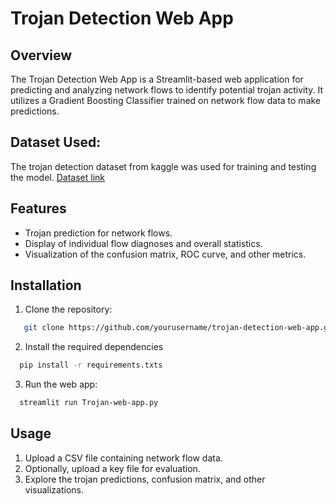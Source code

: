 # Trojan Detection Web App

## Overview

The Trojan Detection Web App is a Streamlit-based web application for predicting and analyzing network flows to identify potential trojan activity. It utilizes a Gradient Boosting Classifier trained on network flow data to make predictions.

## Dataset Used:
The trojan detection dataset from kaggle was used for training and testing the model.
[Dataset link](https://www.kaggle.com/datasets/subhajournal/trojan-detection)
## Features

- Trojan prediction for network flows.
- Display of individual flow diagnoses and overall statistics.
- Visualization of the confusion matrix, ROC curve, and other metrics.

## Installation

1. Clone the repository:

```bash
   git clone https://github.com/yourusername/trojan-detection-web-app.git
```

2. Install the required dependencies

```bash
  pip install -r requirements.txts
```

3. Run the web app:
```bash
  streamlit run Trojan-web-app.py
```


## Usage

1.  Upload a CSV file containing network flow data.
2.  Optionally, upload a key file for evaluation.
3.  Explore the trojan predictions, confusion matrix, and other visualizations.



